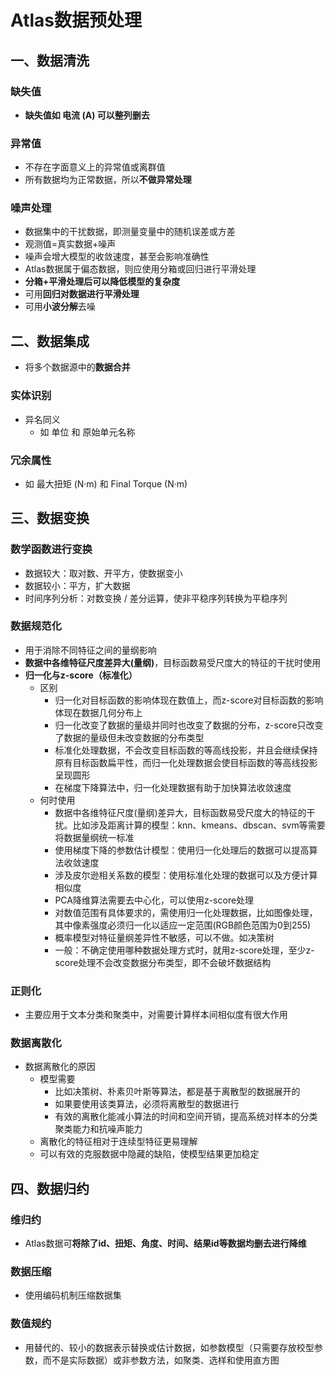# Atlas数据预处理

## 一、数据清洗

### 缺失值

- **缺失值如 电流 (A) 可以整列删去**

### 异常值

- 不存在字面意义上的异常值或离群值
- 所有数据均为正常数据，所以**不做异常处理**

### 噪声处理

- 数据集中的干扰数据，即测量变量中的随机误差或方差
- 观测值=真实数据+噪声
- 噪声会增大模型的收敛速度，甚至会影响准确性
- Atlas数据属于偏态数据，则应使用分箱或回归进行平滑处理
- **分箱+平滑处理后可以降低模型的复杂度**
- 可用**回归对数据进行平滑处理**
- 可用**小波分解**去噪

## 二、数据集成

- 将多个数据源中的**数据合并**

### 实体识别

- 异名同义
  - 如 单位 和 原始单元名称

### 冗余属性

- 如 最大扭矩 (N·m) 和 Final Torque (N·m)

## 三、数据变换

### 数学函数进行变换

- 数据较大：取对数、开平方，使数据变小
- 数据较小：平方，扩大数据
- 时间序列分析：对数变换 / 差分运算，使非平稳序列转换为平稳序列

### 数据规范化

- 用于消除不同特征之间的量纲影响
- **数据中各维特征尺度差异大(量纲)**，目标函数易受尺度大的特征的干扰时使用
- **归一化与z-score（标准化）**
  - 区别
    - 归一化对目标函数的影响体现在数值上，而z-score对目标函数的影响体现在数据几何分布上
    - 归一化改变了数据的量级并同时也改变了数据的分布，z-score只改变了数据的量级但未改变数据的分布类型
    - 标准化处理数据，不会改变目标函数的等高线投影，并且会继续保持原有目标函数扁平性，而归一化处理数据会使目标函数的等高线投影呈现圆形
    - 在梯度下降算法中，归一化处理数据有助于加快算法收敛速度
  - 何时使用
    - 数据中各维特征尺度(量纲)差异大，目标函数易受尺度大的特征的干扰。比如涉及距离计算的模型：knn、kmeans、dbscan、svm等需要将数据量纲统一标准
    - 使用梯度下降的参数估计模型：使用归一化处理后的数据可以提高算法收敛速度
    - 涉及皮尔逊相关系数的模型：使用标准化处理的数据可以及方便计算相似度
    - PCA降维算法需要去中心化，可以使用z-score处理
    - 对数值范围有具体要求的，需使用归一化处理数据，比如图像处理，其中像素强度必须归一化以适应一定范围(RGB颜色范围为0到255)
    - 概率模型对特征量纲差异性不敏感，可以不做。如决策树
    - 一般：不确定使用哪种数据处理方式时，就用z-score处理，至少z-score处理不会改变数据分布类型，即不会破坏数据结构

### 正则化

- 主要应用于文本分类和聚类中，对需要计算样本间相似度有很大作用

### 数据离散化

- 数据离散化的原因
  - 模型需要
    - 比如决策树、朴素贝叶斯等算法，都是基于离散型的数据展开的
    - 如果要使用该类算法，必须将离散型的数据进行
    - 有效的离散化能减小算法的时间和空间开销，提高系统对样本的分类聚类能力和抗噪声能力
  - 离散化的特征相对于连续型特征更易理解
  - 可以有效的克服数据中隐藏的缺陷，使模型结果更加稳定

## 四、数据归约

### 维归约

- Atlas数据可**将除了id、扭矩、角度、时间、结果id等数据均删去进行降维**

### 数据压缩

- 使用编码机制压缩数据集

### 数值规约

- 用替代的、较小的数据表示替换或估计数据，如参数模型（只需要存放校型参数，而不是实际数据）或非参数方法，如聚类、选样和使用直方图